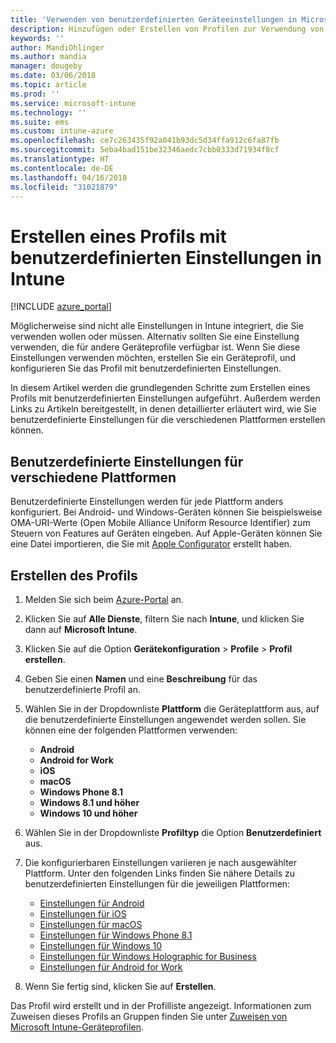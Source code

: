 ```yaml
---
title: 'Verwenden von benutzerdefinierten Geräteeinstellungen in Microsoft Intune: Azure | Microsoft-Dokumentation'
description: Hinzufügen oder Erstellen von Profilen zur Verwendung von benutzerdefinierten Einstellungen für Windows-, Android- und iOS-Geräte unter Verwendung von Microsoft Intune
keywords: ''
author: MandiOhlinger
ms.author: mandia
manager: dougeby
ms.date: 03/06/2018
ms.topic: article
ms.prod: ''
ms.service: microsoft-intune
ms.technology: ''
ms.suite: ems
ms.custom: intune-azure
ms.openlocfilehash: ce7c263435f92a041b93dc5d34ffa912c6fa87fb
ms.sourcegitcommit: 5eba4bad151be32346aedc7cbb0333d71934f8cf
ms.translationtype: HT
ms.contentlocale: de-DE
ms.lasthandoff: 04/16/2018
ms.locfileid: "31021879"
---
```

# <a name="create-a-profile-with-custom-settings-in-intune"></a>Erstellen eines Profils mit benutzerdefinierten Einstellungen in Intune

[!INCLUDE [azure_portal](./includes/azure_portal.md)]

Möglicherweise sind nicht alle Einstellungen in Intune integriert, die Sie verwenden wollen oder müssen. Alternativ sollten Sie eine Einstellung verwenden, die für andere Geräteprofile verfügbar ist. Wenn Sie diese Einstellungen verwenden möchten, erstellen Sie ein Geräteprofil, und konfigurieren Sie das Profil mit benutzerdefinierten Einstellungen.

In diesem Artikel werden die grundlegenden Schritte zum Erstellen eines Profils mit benutzerdefinierten Einstellungen aufgeführt. Außerdem werden Links zu Artikeln bereitgestellt, in denen detaillierter erläutert wird, wie Sie benutzerdefinierte Einstellungen für die verschiedenen Plattformen erstellen können.

## <a name="custom-settings-on-different-platforms"></a>Benutzerdefinierte Einstellungen für verschiedene Plattformen
Benutzerdefinierte Einstellungen werden für jede Plattform anders konfiguriert. Bei Android- und Windows-Geräten können Sie beispielsweise OMA-URI-Werte (Open Mobile Alliance Uniform Resource Identifier) zum Steuern von Features auf Geräten eingeben. Auf Apple-Geräten können Sie eine Datei importieren, die Sie mit [Apple Configurator](https://itunes.apple.com/us/app/apple-configurator-2/id1037126344?mt=12) erstellt haben.

## <a name="create-the-profile"></a>Erstellen des Profils

1. Melden Sie sich beim [Azure-Portal](https://portal.azure.com) an.
2. Klicken Sie auf **Alle Dienste**, filtern Sie nach **Intune**, und klicken Sie dann auf **Microsoft Intune**.
3. Klicken Sie auf die Option **Gerätekonfiguration** > **Profile** > **Profil erstellen**.
4. Geben Sie einen **Namen** und eine **Beschreibung** für das benutzerdefinierte Profil an.
5. Wählen Sie in der Dropdownliste **Plattform** die Geräteplattform aus, auf die benutzerdefinierte Einstellungen angewendet werden sollen. Sie können eine der folgenden Plattformen verwenden:

    - **Android**
    - **Android for Work**
    - **iOS**
    - **macOS**
    - **Windows Phone 8.1**
    - **Windows 8.1 und höher**
    - **Windows 10 und höher**

6. Wählen Sie in der Dropdownliste **Profiltyp** die Option **Benutzerdefiniert** aus.
7. Die konfigurierbaren Einstellungen variieren je nach ausgewählter Plattform. Unter den folgenden Links finden Sie nähere Details zu benutzerdefinierten Einstellungen für die jeweiligen Plattformen:

    - [Einstellungen für Android](custom-settings-android.md)
    - [Einstellungen für iOS](custom-settings-ios.md)
    - [Einstellungen für macOS](custom-settings-macos.md)
    - [Einstellungen für Windows Phone 8.1](custom-settings-windows-phone-8-1.md)
    - [Einstellungen für Windows 10](custom-settings-windows-10.md)
    - [Einstellungen für Windows Holographic for Business](custom-settings-windows-holographic.md)
    - [Einstellungen für Android for Work](custom-settings-android-for-work.md)

8. Wenn Sie fertig sind, klicken Sie auf **Erstellen**.

Das Profil wird erstellt und in der Profilliste angezeigt. Informationen zum Zuweisen dieses Profils an Gruppen finden Sie unter [Zuweisen von Microsoft Intune-Geräteprofilen](device-profile-assign.md).

